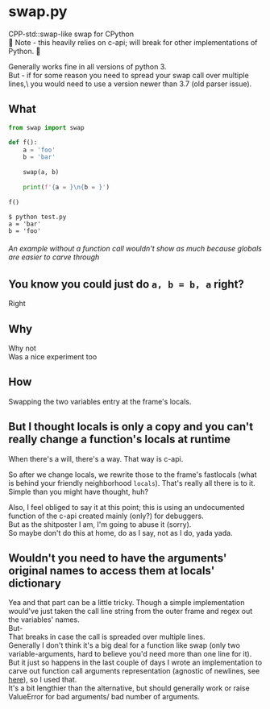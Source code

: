 # swap.py
CPP-std::swap-like swap for CPython\
🔴 Note - this heavily relies on c-api; will break for other implementations of Python. 🔴

Generally works fine in all versions of python 3.\
But - if for some reason you need to spread your swap call over multiple lines,\ 
you would need to use a version newer than 3.7 (old parser issue).

## What
```python
from swap import swap

def f():
    a = 'foo'
    b = 'bar'
    
    swap(a, b)
    
    print(f'{a = }\n{b = }')
    
f() 
```

```console
$ python test.py
a = 'bar'
b = 'foo'
```
###### An example without a function call wouldn't show as much because globals are easier to carve through <br />

## You know you could just do `a, b = b, a` right?
Right

## Why
Why not \
Was a nice experiment too

## How
Swapping the two variables entry at the frame's locals.

## But I thought locals is only a copy and you can't really change a function's locals at runtime
When there's a will, there's a way. That way is c-api.

So after we change locals, we rewrite those to the frame's fastlocals (what is behind your friendly neighborhood `locals`). 
That's really all there is to it. Simple than you might have thought, huh?

Also, I feel obliged to say it at this point; this is using an undocumented function of the c-api created mainly (only?) for debuggers.\
But as the shitposter I am, I'm going to abuse it (sorry).\
So maybe don't do this at home, do as I say, not as I do, yada yada.
 
 ## Wouldn't you need to have the arguments' original names to access them at locals' dictionary
 Yea and that part can be a little tricky.
 Though a simple implementation would've just taken the call line string from the outer frame and regex out the variables' names.\
 But-\
 That breaks in case the call is spreaded over multiple lines.\
 Generally I don't think it's a big deal for a function like swap (only two variable-arguments, hard to believe you'd need more than one line for it).\
 But it just so happens in the last couple of days I wrote an implementation to carve out function call
 arguments representation (agnostic of newlines, see [here](https://github.com/dankeyy/arg_repr.py/)), so I used that.\
 It's a bit lengthier than the alternative, but should generally work or raise ValueError for bad arguments/ bad number of arguments.
